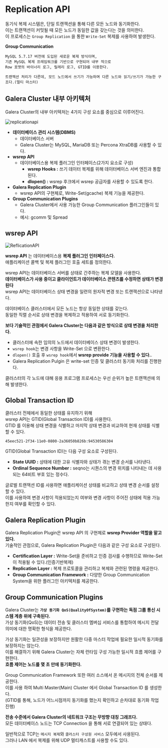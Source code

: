 # Replication API 
 
동기식 복제 시스템은, 단일 트랜잭션을 통해 다른 모든 노드와 동기화한다.       
이는 트랜잭션이 커밋될 때 모든 노드가 동일한 값을 갖는다는 것을 의미한다.          
이 프로세스는 `Group Replication` 을 통한 `Write-Set` 복제를 사용하여 발생한다.       

**Group Communication**
```
MySQL 5.7.17 버전에 도입된 새로운 복제 방식이며,   
기존 MySQL 복제 프레임워크를 기반으로 구현되어 내부 적으로 
Row 포맷의 바이너리 로그, 릴레리 로그, GTID를 이용한다.

트랜잭션 처리가 다른데, 모드 노드에서 쓰기가 가능하며 다른 노드와 읽기/쓰기가 가능한 구조다.(멀티 마스터)     
```  

## Galera Cluster 내부 아키텍처 

Galera Cluster의 내부 아키텍처는 4가지 구성 요소를 중심으로 이루어진다.       
  
![replicationapi](https://user-images.githubusercontent.com/50267433/165106959-e801fd3f-ca33-4654-9502-a3dbb48f0cd7.png)
      
* **데이터베이스 관리 시스템(DBMS)**     
  * 데이터베이스 서버
  * Galera Cluster는 MySQL, MariaDB 또는 Percona XtraDB를 사용할 수 있다.         
* **wsrep API**     
  * 데이터베이스용 복제 플러그인 인터페이스(2가지 요소로 구성)
      * **wsrep Hooks :** 쓰기 데이터 복제를 위해 데이터베이스 서버 엔진과 통합된다.
      * **dlopen() :** wsrep 후크에서 wsrep 공급자를 사용할 수 있도록 한다.
* **Galera Replication Plugin**        
  * wsrep API의 구현체로, Write-Set(gcache) 복제 기능을 제공한다.        
* **Group Communication Plugins**    
  * Galera Cluster에서 사용 가능한 Group Communication 플러그인들이 있다.   
  * 예시: gcomm 및 Spread   
  
## wsrep API

![ReflicationAPI](https://user-images.githubusercontent.com/50267433/165448416-60772e85-8536-4e1f-9f3d-a5da61356ec9.png)

**wsrep API** 는 데이터베이스용 **복제 플러그인 인터페이스다.**      
애플리케이션 콜백 및 복제 플러그인 호출 세트를 정의한다.       
   
wsrep API는 데이터베이스 서버를 상태로 간주하는 복제 모델을 사용한다.      
**데이터베이스가 사용 중이고 클라이언트가 데이터베이스 콘텐츠를 수정하면 상태가 변경된다**             
wsrep API는 데이터베이스 상태 변경을 일련의 원자적 변경 또는 트랜잭션으로 나타낸다.
      
데이터베이스 클러스터에서 모든 노드는 항상 동일한 상태를 갖는다.            
동일한 직렬 순서로 상태 변경을 복제하고 적용하여 서로 동기화한다.           
     
**보다 기술적인 관점에서 Galera Cluster는 다음과 같은 방식으로 상태 변경을 처리한다.**         
* 클러스터에 속한 임의의 노드에서 데이터베이스 상태 변경이 발생한다.     
* `wsrep hook`는 변경 사항을 Write-Set 으로 변환한다.    
* `dlopen()` 호출 후 `wsrep hook`에서 **wsrep provide 기능을 사용할 수 있다.**.     
* Galera Replication Pulgin 은 write-set 인증 및 클러스터 동기화 처리를 진행한다.    

클러스터의 각 노드에 대해 응용 프로그램 프로세스는 우선 순위가 높은 트랜잭션에 의해 발생한다.   
  
## Global Transaction ID
 
클러스터 전체에서 동일한 상태를 유지하기 위해        
wsrep API는 GTID(Global Transaction ID)를 사용한다.        
GTID 를 이용해 상태 변경을 식별하고 마지막 상태 변경과 비교하여 현재 상태를 식별할 수 있다.      

```
45eec521-2f34-11e0-0800-2a36050b826b:94530586304
```  
  
GTID(Global Transaction ID)는 다음 구성 요소로 구성된다.         
* **State UUID :** 상태에 대한 고유 식별자와 상태가 겪는 변경 순서를 나타낸다.       
* **Ordinal Sequence Number :** seqno는 시퀀스의 변경 위치를 나타내는 데 사용되는 64비트 부호 있는 정수다.   
         
글로벌 트랜잭션 ID를 사용하면 애플리케이션 상태를 비교하고 상태 변경 순서를 설정할 수 있다.         
이를 사용하여 변경 사항이 적용되었는지 여부와 변경 사항이 주어진 상태에 적용 가능한지 여부를 확인할 수 있다.    

## Galera Replication Plugin
     
Galera Replication Plugin은 wsrep API 의 구현체로 **wsrep Provider 역할을 맡고 있다.**      
기술적인 관점으로, Galera Replication Plugin은 다음과 같은 구성 요소로 구성된다.           
* **Certification Layer :** Write-Set을 준비하고 인증 검사를 수행하므로 Write-Set이 적용될 수 있다.(인증기반복제)   
* **Replication Layer :** 복제 프로토콜을 관리하고 복제와 관련된 명령을 제공한다.      
* **Group Communication Framework :** 다양한 Group Communication System을 위한 플러그인 아키텍처를 제공한다.       
   
## Group Communication Plugins  

Galera Cluster는 **`가상 동기화 QoS(QualityOfSystem)`를 구현하는 독점 그룹 통신 시스템 계층 위에 구축된다.**      
가상 동기화(QoS)는 데이터 전송 및 클러스터 멤버십 서비스를 통합하여 메시지 전달 의미에 대한 명확한 형식을 제공한다.          
  
가상 동기화는 일관성을 보장하지만 원활한 다중 마스터 작업에 필요한 일시적 동기화를 보장하지는 않는다.        
이를 해결하기 위해 Galera Cluster는 자체 런타임 구성 가능한 일시적 흐름 제어를 구현한다.        
**흐름 제어는 노드를 몇 초 만에 동기화한다.**      
    
Group Communication Framework 또한 여러 소스에서 온 메시지의 전체 순서를 제공한다.             
이를 사용 하여 Multi Master(Main) Cluster 에서 Global Transaction ID 를 생성한다.            
(GTID를 통해, 노드가 어느시점까지 동기화를 했는지 확인하고 순차대로 동기화 작업 진행)   
        
**전송 수준에서 Galera Cluster의 네트워크 구조는 무방향 대칭 그래프다.**            
모든 데이터베이스 노드는 TCP Connection 을 통해 서로 연결되어 있는 상태다.            
   
일반적으로 TCP는 `메시지 복제`와 `클러스터 구성원 서비스` 모두에서 사용된다.       
그러나 LAN 에서 복제를 위해 UDP 멀티캐스트를 사용할 수도 있다.       
